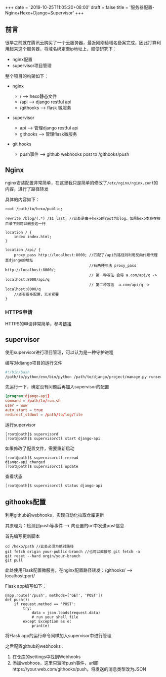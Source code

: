 +++
date = '2019-10-25T11:05:20+08:00'
draft = false
title = '服务器配置-Nginx+Hexo+Django+Supervisor'
+++
<!--more-->
## 前言

很早之前就在腾讯云购买了一个云服务器，最近刚刚给域名备案完成，因此打算利用起来这个服务器，将域名绑定至ip地址上，顺便研究下：

- nginx配置
- supervisor项目管理

整个项目的构架如下：

- nginx
    - / --> hexo静态文件
    - /api --> django restful api
    - /githooks --> flask 微服务

- supervisor
    - api --> 管理django restful api
    - githooks --> 管理flask微服务

- git hooks
    - push事件 --> github webhooks post to /githooks/push

## Nginx

nginx安装配置非常简单，在这里我只是简单的修改了`/etc/nginx/nginx.conf`的内容，进行了路径转发

具体的内容如下：

```
root /path/to/hexo/public;

rewrite /blog/(.*) /$1 last; //此处是由于hexo的root为blog，如果hexo本身在根目录下则可以删去这一行

location / {
    index index.html;
}

location /api/ {
    proxy_pass http://localhost:8000; //匹配了/api的路径则利用反向代理代理至django的地址
                                      //有两种写法 proxy_pass http://localhost:8000/; 
                                      // 第一种写法 会将 a.com/api/q -> localhost:8000/api/q
                                      // 第二种写法  a.com/api/q -> localhost:8000/q
    //还有很多配置，无关紧要
}
```

### HTTPS申请

HTTPS的申请非常简单，参考[链接](https://www.zmrenwu.com/courses/hellodjango-blog-tutorial/materials/76/)

## supervisor

使用supervisor进行项目管理，可以认为是一种守护进程

编写对django项目的运行文件

```run.sh
#!/bin/bash
/path/to/python/env/bin/python /path/to/django/project/manage.py runserver --your-config
```
先运行一下，确定没有问题后再加入supervisor的配置

```django.conf
[program:django-api]
command = /path/to/run.sh
user = www
auto_start = true
redirect_stdout = /path/to/log/file
```

运行supervisor
```
[root@path]$ supervisord
[root@path]$ supervisorctl start django-api
```

如果修改了配置文件，需要重新启动
```
[root@path]$ supervisorctl reread
django-api changed
[root@path]$ supervisorctl update
```
查看状态
```
[root@path]$ supervisorctl status django-api
```

## githooks配置

利用github的webhooks，实现自动化拉取仓库更新

其原理为：检测到push等事件 --> 向设置的url中发送post信息

首先编写更新脚本
```
cd /hexo/path //此处必须为绝对路径
git fetch origin your-public-branch //也可以直接写 git fetch -a
git reset --hard orgin/your-branch
git pull
```

此处使用Flask配置微服务，在nginx配置路径转发：/githooks/ --> localhost:port/

Flask app编写如下：
```
@app.route('/push', methods=['GET', 'POST'])
def push():
    if request.method == 'POST':
        try:
            data = json.loads(request.data)
            # run your shell file
        except Exception as e:
            print(e)
```

将Flask app的运行命令同样加入supervisor中进行管理

之后配置github的webhooks：
1. 在仓库的settings中找到Webhooks
2. 添加webhoos，这里只监听push事件，url即https://your.web.com/githooks/push，将发送的消息类型改为JSON